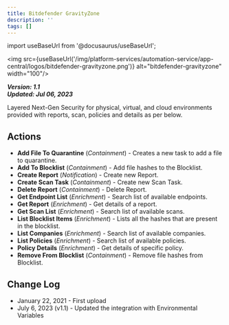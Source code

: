 ```yaml
---
title: Bitdefender GravityZone
description: ''
tags: []
---
```

import useBaseUrl from '@docusaurus/useBaseUrl';

<img src={useBaseUrl('/img/platform-services/automation-service/app-central/logos/bitdefender-gravityzone.png')} alt="bitdefender-gravityzone" width="100"/>

***Version: 1.1  
Updated: Jul 06, 2023***

Layered Next-Gen Security for physical, virtual, and cloud environments provided with reports, scan, policies and details as per below.

## Actions

* **Add File To Quarantine** (*Containment*) - Creates a new task to add a file to quarantine.
* **Add To Blocklist** (*Containment*) - Add file hashes to the Blocklist.
* **Create Report** (*Notification*) - Create new Report.
* **Create Scan Task** (*Containment*) - Create new Scan Task.
* **Delete Report** (*Containment*) - Delete Report.
* **Get Endpoint List** (*Enrichment*) - Search list of available endpoints.
* **Get Report** (*Enrichment*) - Get details of a report.
* **Get Scan List** (*Enrichment*) - Search list of available scans.
* **List Blocklist Items** (*Enrichment*) - Lists all the hashes that are present in the blocklist.
* **List Companies** (*Enrichment*) - Search list of available companies.
* **List Policies** (*Enrichment*) - Search list of available policies.
* **Policy Details** (*Enrichment*) - Get details of specific policy.
* **Remove From Blocklist** (*Containment*) - Remove file hashes from Blocklist.

## Change Log

* January 22, 2021 - First upload
* July 6, 2023 (v1.1) - Updated the integration with Environmental Variables
